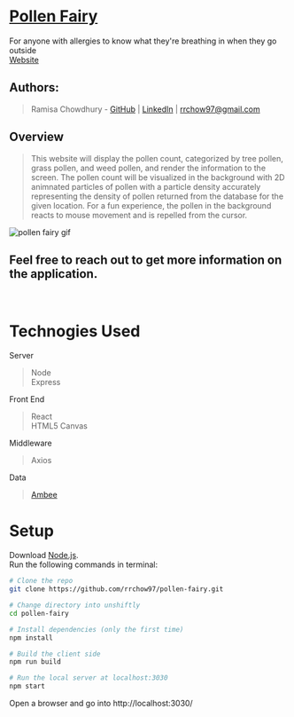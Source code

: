 # [Pollen Fairy](https://pollen-fairy.herokuapp.com/) #

For anyone with allergies to know what they're breathing in when they go outside<br/>
[Website](https://pollen-fairy.herokuapp.com/)

## Authors: ##

> Ramisa Chowdhury - [GitHub](https://github.com/rrchow97) | [LinkedIn](https://www.linkedin.com/in/ramisachowdhury/) | [rrchow97@gmail.com](mailto:rrchow97@gmail.com?subject=[GitHub]%20Pollen%20Fairy)

## Overview ##
  > This website will display the pollen count, categorized by tree pollen, grass pollen, and weed pollen, and render the information to the screen. The pollen count will be visualized in the background with 2D animnated particles of pollen with a particle density accurately representing the density of pollen returned from the database for the given location. For a fun experience, the pollen in the background reacts to mouse movement and is repelled from the cursor.

![pollen fairy gif](pollen-fairy.gif)


## Feel free to reach out to get more information on the application.

<br/>

# Technogies Used #

Server <br/>
>Node <br/>
>Express <br/>

Front End <br/>
>React <br/>
>HTML5 Canvas <br/>

Middleware <br/>
>Axios <br/>

Data <br/>
>[Ambee](https://www.getambee.com/ "Ambee's Homepage") <br/>

# Setup #

Download [Node.js](https://nodejs.org/en/download/). <br>
Run the following commands in terminal:

``` bash
# Clone the repo
git clone https://github.com/rrchow97/pollen-fairy.git

# Change directory into unshiftly
cd pollen-fairy

# Install dependencies (only the first time)
npm install

# Build the client side
npm run build

# Run the local server at localhost:3030
npm start
```

Open a browser and go into http://localhost:3030/
